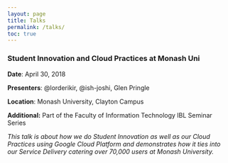 ```yaml
---
layout: page
title: Talks
permalink: /talks/
toc: true
---
```


### Student Innovation and Cloud Practices at Monash Uni
**Date**: April 30, 2018

**Presenters**: @lorderikir, @ish-joshi, Glen Pringle

**Location**: Monash University, Clayton Campus

**Additional:** Part of the Faculty of Information Technology IBL Seminar Series

_This talk is about how we do Student Innovation as well as our Cloud Practices using Google Cloud Platform and demonstrates how it ties into our Service Delivery catering over 70,000 users at Monash University._

<script async class="speakerdeck-embed" data-id="57a73780979b44838b3efbc969a521cb" data-ratio="1.77777777777778" src="//speakerdeck.com/assets/embed.js" />

---

### Gitting Started at Hackathons

**Presenters**: @lorderikir

**Location**: Monash University Business School, Melbourne Campus

**Additional:** Part of the Hackamon 2018 Series

_This talk is part of a two part talk designed to introduce how to tackle building technical solutions. And was given at Monash University's 2018 Hackamon._

_This tech talk is about the basics of using Git as well as the right way to approach development with Git workflows. This talk is designed for beginners of version control and Git._

<script async class="speakerdeck-embed" data-id="831f948c1da0483a9c79bdca3f4f49b1" data-ratio="1.77777777777778" src="//speakerdeck.com/assets/embed.js" />

---